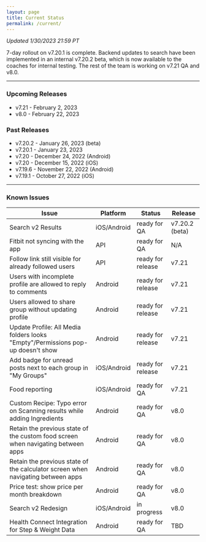 ```yaml
---
layout: page
title: Current Status
permalink: /current/
---
```


_Updated 1/30/2023 21:59 PT_

7-day rollout on v7.20.1 is complete. Backend updates to search have been implemented in an internal v7.20.2 beta, which is now available to the coaches for internal testing. The rest of the team is working on v7.21 QA and v8.0.

***

### Upcoming Releases
- v7.21   - February 2, 2023
- v8.0    - February 22, 2023
 
### Past Releases
- v7.20.2 - January 26, 2023 (beta)
- v7.20.1 - January 23, 2023
- v7.20   - December 24, 2022 (Android)
- v7.20   - December 15, 2022 (iOS)
- v7.19.6 - November 22, 2022 (Android)
- v7.19.1 - October 27, 2022 (iOS)

***

### Known Issues

|Issue                          |Platform   | Status    | Release           |
| ---                           | ---       | ---       | ---               |
|Search v2 Results|iOS/Android |ready for QA| v7.20.2 (beta)|
|Fitbit not syncing with the app|API |ready for QA| N/A|
|Follow link still visible for already followed users |API|ready for release| v7.21|
|Users with incomplete profile are allowed to reply to comments |Android|ready for release| v7.21|
|Users allowed to share group without updating profile |Android|ready for release| v7.21|
|Update Profile: All Media folders looks "Empty"/Permissions pop-up doesn't show |Android|ready for release| v7.21|
|Add badge for unread posts next to each group in "My Groups" |iOS/Android|ready for release| v7.21|
|Food reporting|iOS/Android |ready for QA| v7.21|
|Custom Recipe: Typo error on Scanning results while adding Ingredients |Android|ready for QA| v8.0|
|Retain the previous state of the custom food screen when navigating between apps |Android|ready for QA| v8.0|
|Retain the previous state of the calculator screen when navigating between apps |Android|ready for QA| v8.0|
|Price test: show price per month breakdown|Android |ready for QA| v8.0|
|Search v2 Redesign|iOS/Android |in progress| v8.0|
|Health Connect Integration for Step & Weight Data |Android|ready for QA| TBD|
